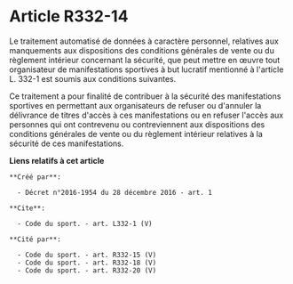 # Article R332-14

Le traitement automatisé de données à caractère personnel, relatives aux manquements aux dispositions des conditions
générales de vente ou du règlement intérieur concernant la sécurité, que peut mettre en œuvre tout organisateur de
manifestations sportives à but lucratif mentionné à l'article L. 332-1 est soumis aux conditions suivantes. 

Ce traitement a pour finalité de contribuer à la sécurité des manifestations sportives en permettant aux organisateurs de
refuser ou d'annuler la délivrance de titres d'accès à ces manifestations ou en refuser l'accès aux personnes qui ont
contrevenu ou contreviennent aux dispositions des conditions générales de vente ou du règlement intérieur relatives à la
sécurité de ces manifestations.

**Liens relatifs à cet article**

	**Créé par**:

	  - Décret n°2016-1954 du 28 décembre 2016 - art. 1

	**Cite**:

	  - Code du sport. - art. L332-1 (V)

	**Cité par**:

	  - Code du sport. - art. R332-15 (V)
	  - Code du sport. - art. R332-18 (V)
	  - Code du sport. - art. R332-20 (V)
